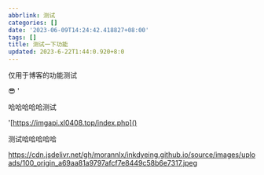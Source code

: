 ```yaml
---
abbrlink: 测试
categories: []
date: '2023-06-09T14:24:42.418827+08:00'
tags: []
title: 测试一下功能
updated: 2023-6-22T1:44:0.920+8:0
---
```

仅用于博客的功能测试

😎 '

哈哈哈哈哈测试

'[https://imgapi.xl0408.top/index.php]()

测试哈哈哈哈哈

https://cdn.jsdelivr.net/gh/morannlx/inkdyeing.github.io/source/images/uploads/100_origin_a69aa81a9797afcf7e8449c58b6e7317.jpeg
